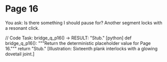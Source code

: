 # Page 16

You ask: Is there something I should pause for?
Another segment locks with a resonant click.

// Code Task: bridge_q_p16() → RESULT: "Stub."
[python]
def bridge_q_p16():
    """Return the deterministic placeholder value for Page 16."""
    return "Stub."
[Illustration: Sixteenth plank interlocks with a glowing dovetail joint.]
